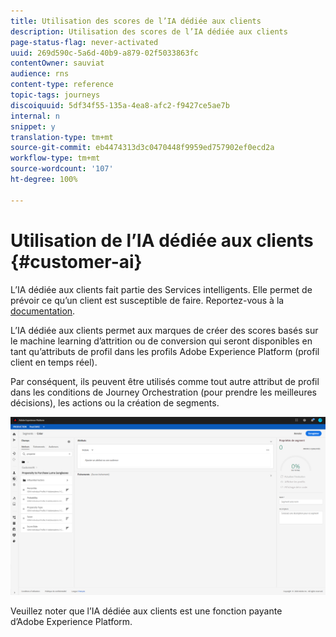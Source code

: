 ```yaml
---
title: Utilisation des scores de l’IA dédiée aux clients
description: Utilisation des scores de l’IA dédiée aux clients
page-status-flag: never-activated
uuid: 269d590c-5a6d-40b9-a879-02f5033863fc
contentOwner: sauviat
audience: rns
content-type: reference
topic-tags: journeys
discoiquuid: 5df34f55-135a-4ea8-afc2-f9427ce5ae7b
internal: n
snippet: y
translation-type: tm+mt
source-git-commit: eb4474313d3c0470448f9959ed757902ef0ecd2a
workflow-type: tm+mt
source-wordcount: '107'
ht-degree: 100%

---
```



# Utilisation de l’IA dédiée aux clients {#customer-ai}

L’IA dédiée aux clients fait partie des Services intelligents. Elle permet de prévoir ce qu’un client est susceptible de faire. Reportez-vous à la [documentation](https://docs.adobe.com/content/help/fr-FR/experience-platform/intelligent-services/customer-ai/overview.html).

L’IA dédiée aux clients permet aux marques de créer des scores basés sur le machine learning d’attrition ou de conversion qui seront disponibles en tant qu’attributs de profil dans les profils Adobe Experience Platform (profil client en temps réel).

Par conséquent, ils peuvent être utilisés comme tout autre attribut de profil dans les conditions de Journey Orchestration (pour prendre les meilleures décisions), les actions ou la création de segments.

![](../assets/customer-ai.png)

Veuillez noter que l’IA dédiée aux clients est une fonction payante d’Adobe Experience Platform.


